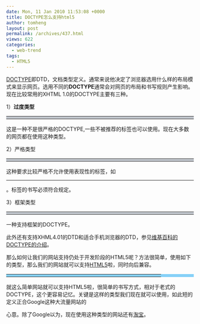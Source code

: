 ```yaml
---
date: Mon, 11 Jan 2010 11:53:08 +0000
title: DOCTYPE怎么支持html5
author: tomheng
layout: post
permalink: /archives/437.html
views: 622
categories:
  - web-trend
tags:
  - HTML5
---
```

<a href="http://en.wikipedia.org/wiki/Document_Type_Declaration" target="_blank">DOCTYPE</a>即DTD，文档类型定义。通常来说他决定了浏览器选用什么样的布局模式来显示网页。选用不同的**DOCTYPE**通常会对网页的布局和书写规则产生影响。现在比较常用的XHTML 1.0的DOCTYPE主要有三种。

1）**过度类型**

<table style="background: #c2c7ce;" border="0" cellspacing="0" cellpadding="2" width="577">
  <tr>
    <td width="575" valign="top">
      <span style="color: #0000ff;"><!DOCTYPE html PUBLIC &#8220;-//W3C//DTD XHTML 1.0 Transitional//EN&#8221; &#8220;http://www.w3.org/TR/xhtml1/DTD/xhtml1-transitional.dtd&#8221;></span>
    </td>
  </tr>
</table>

这是一种不是很严格的DOCTYPE,一些不被推荐的标签也可以使用。现在大多数的网页都在使用这种类型。

2）严格类型

<table style="background: #c2c7ce;" border="0" cellspacing="0" cellpadding="2" width="577">
  <tr>
    <td width="575" valign="top">
      <span style="color: #0000ff;"><!DOCTYPE html PUBLIC &#8220;-//W3C//DTD XHTML 1.0 Transitional//EN&#8221; &#8220;http://www.w3.org/TR/xhtml1/DTD/xhtml1-strict.dtd&#8221;></span>
    </td>
  </tr>
</table>

这种要求比较严格不允许使用表现性的标签，如<hr/>。标签的书写必须符合规定。

3）框架类型

<table style="background: #c2c7ce;" border="0" cellspacing="0" cellpadding="2" width="577">
  <tr>
    <td width="575" valign="top">
      <span style="color: #0000ff;"><!DOCTYPE html PUBLIC &#8220;-//W3C//DTD XHTML 1.0 Frameset//EN&#8221; &#8220;http://www.w3.org/TR/xhtml1/DTD/xhtml1-frameset.dtd&#8221;></span>
    </td>
  </tr>
</table>

一种支持框架的DOCTYPE。

此外还有支持XHML4.01的DTD和适合手机浏览器的DTD，参见<a href="http://en.wikipedia.org/wiki/Document_Type_Declaration" target="_blank">维基百科的DOCTYPE的介绍</a>。

那么如何让我们的网站支持仍处于开发阶段的HTML5呢？方法很简单，使用如下的类型，那么我们的网站就可以支持<a href="http://blog.webfuns.net/archives/352.html" target="_blank">HTML5</a>啦，同时向后兼容。

<table style="background: #86d1f8;" border="0" cellspacing="0" cellpadding="2" width="400">
  <tr>
    <td width="400" valign="top">
      <strong><!DOCTYPE HTML></strong>
    </td>
  </tr>
</table>

就这么简单网站就可以支持HTML5啦，很简单的书写方式，相对于老式的DOCTYPE，这个更容易记忆。关键是这样的类型我们现在就可以使用，如此短的定义正合Google这种大流量网站的

心意。除了Google以为，现在使用这种类型的网站还有<a href="http://www.taobao.com" target="_blank">淘宝</a>。
